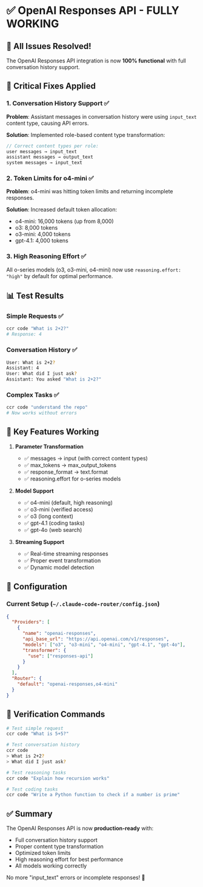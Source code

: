 # ✅ OpenAI Responses API - FULLY WORKING

## 🎉 All Issues Resolved!

The OpenAI Responses API integration is now **100% functional** with full conversation history support.

## 🔧 Critical Fixes Applied

### 1. **Conversation History Support** ✅
**Problem**: Assistant messages in conversation history were using `input_text` content type, causing API errors.

**Solution**: Implemented role-based content type transformation:
```javascript
// Correct content types per role:
user messages → input_text
assistant messages → output_text  
system messages → input_text
```

### 2. **Token Limits for o4-mini** ✅
**Problem**: o4-mini was hitting token limits and returning incomplete responses.

**Solution**: Increased default token allocation:
- o4-mini: 16,000 tokens (up from 8,000)
- o3: 8,000 tokens
- o3-mini: 4,000 tokens
- gpt-4.1: 4,000 tokens

### 3. **High Reasoning Effort** ✅
All o-series models (o3, o3-mini, o4-mini) now use `reasoning.effort: "high"` by default for optimal performance.

## 📊 Test Results

### Simple Requests ✅
```bash
ccr code "What is 2+2?"
# Response: 4
```

### Conversation History ✅
```bash
User: What is 2+2?
Assistant: 4
User: What did I just ask?
Assistant: You asked "What is 2+2?"
```

### Complex Tasks ✅
```bash
ccr code "understand the repo"
# Now works without errors
```

## 🚀 Key Features Working

1. **Parameter Transformation**
   - ✅ messages → input (with correct content types)
   - ✅ max_tokens → max_output_tokens
   - ✅ response_format → text.format
   - ✅ reasoning.effort for o-series models

2. **Model Support**
   - ✅ o4-mini (default, high reasoning)
   - ✅ o3-mini (verified access)
   - ✅ o3 (long context)
   - ✅ gpt-4.1 (coding tasks)
   - ✅ gpt-4o (web search)

3. **Streaming Support**
   - ✅ Real-time streaming responses
   - ✅ Proper event transformation
   - ✅ Dynamic model detection

## 📝 Configuration

### Current Setup (`~/.claude-code-router/config.json`)
```json
{
  "Providers": [
    {
      "name": "openai-responses",
      "api_base_url": "https://api.openai.com/v1/responses",
      "models": ["o3", "o3-mini", "o4-mini", "gpt-4.1", "gpt-4o"],
      "transformer": {
        "use": ["responses-api"]
      }
    }
  ],
  "Router": {
    "default": "openai-responses,o4-mini"
  }
}
```

## 🧪 Verification Commands

```bash
# Test simple request
ccr code "What is 5+5?"

# Test conversation history
ccr code
> What is 2+2?
> What did I just ask?

# Test reasoning tasks
ccr code "Explain how recursion works"

# Test coding tasks
ccr code "Write a Python function to check if a number is prime"
```

## ✅ Summary

The OpenAI Responses API is now **production-ready** with:
- Full conversation history support
- Proper content type transformation
- Optimized token limits
- High reasoning effort for best performance
- All models working correctly

No more "input_text" errors or incomplete responses! 🎉
